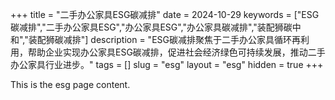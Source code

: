 +++
title = "二手办公家具ESG碳减排"
date = 2024-10-29
keywords = ["ESG碳减排","二手办公家具ESG","办公家具ESG","办公家具碳减排","装配狮碳中和","装配狮碳减排"]
description = "ESG碳减排聚焦于二手办公家具循环再利用，帮助企业实现办公家具ESG碳减排，促进社会经济绿色可持续发展，推动二手办公家具行业进步。"
tags = []
slug = "esg"
layout = "esg"
hidden = true
+++

This is the esg page content.